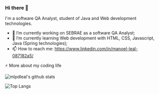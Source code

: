 ### Hi there 👋

I'm a software QA Analyst, student of Java and Web development technologies.

- 🔭 I’m currently working on SEBRAE as a software QA Analyst;
- 🌱 I’m currently learning Web development with HTML, CSS, Javascript, Java (Spring technologies);
- 📫 How to reach me: https://www.linkedin.com/in/manoel-leal-087182a5/

⚡️ More about my coding life

![mlpdleal's github stats](https://github-readme-stats.vercel.app/api?username=mlpdleal&count_private=true&refresh=true&show_icons=true&theme=onedark)

![Top Langs](https://github-readme-stats.vercel.app/api/top-langs/?username=mlpdleal&layout=compact&refresh=true&hide=css,html,PLpgSQL)


